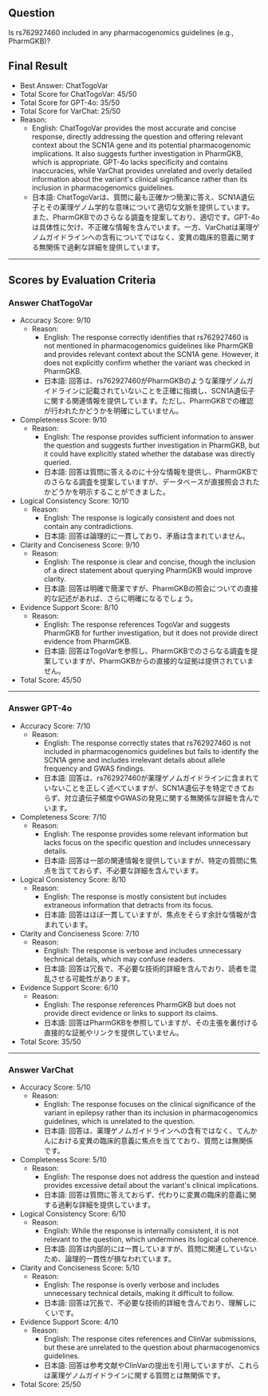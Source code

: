 ## Question

Is rs762927460 included in any pharmacogenomics guidelines (e.g., PharmGKB)?

## Final Result

- Best Answer: ChatTogoVar
- Total Score for ChatTogoVar: 45/50
- Total Score for GPT-4o: 35/50
- Total Score for VarChat: 25/50
- Reason:
  - English: ChatTogoVar provides the most accurate and concise response, directly addressing the question and offering relevant context about the SCN1A gene and its potential pharmacogenomic implications. It also suggests further investigation in PharmGKB, which is appropriate. GPT-4o lacks specificity and contains inaccuracies, while VarChat provides unrelated and overly detailed information about the variant's clinical significance rather than its inclusion in pharmacogenomics guidelines.
  - 日本語: ChatTogoVarは、質問に最も正確かつ簡潔に答え、SCN1A遺伝子とその薬理ゲノム学的な意味について適切な文脈を提供しています。また、PharmGKBでのさらなる調査を提案しており、適切です。GPT-4oは具体性に欠け、不正確な情報を含んでいます。一方、VarChatは薬理ゲノムガイドラインへの含有についてではなく、変異の臨床的意義に関する無関係で過剰な詳細を提供しています。

---

## Scores by Evaluation Criteria

### Answer ChatTogoVar
- Accuracy Score: 9/10
  - Reason: 
    - English: The response correctly identifies that rs762927460 is not mentioned in pharmacogenomics guidelines like PharmGKB and provides relevant context about the SCN1A gene. However, it does not explicitly confirm whether the variant was checked in PharmGKB.
    - 日本語: 回答は、rs762927460がPharmGKBのような薬理ゲノムガイドラインに記載されていないことを正確に指摘し、SCN1A遺伝子に関する関連情報を提供しています。ただし、PharmGKBでの確認が行われたかどうかを明確にしていません。
- Completeness Score: 9/10
  - Reason: 
    - English: The response provides sufficient information to answer the question and suggests further investigation in PharmGKB, but it could have explicitly stated whether the database was directly queried.
    - 日本語: 回答は質問に答えるのに十分な情報を提供し、PharmGKBでのさらなる調査を提案していますが、データベースが直接照会されたかどうかを明示することができました。
- Logical Consistency Score: 10/10
  - Reason: 
    - English: The response is logically consistent and does not contain any contradictions.
    - 日本語: 回答は論理的に一貫しており、矛盾は含まれていません。
- Clarity and Conciseness Score: 9/10
  - Reason: 
    - English: The response is clear and concise, though the inclusion of a direct statement about querying PharmGKB would improve clarity.
    - 日本語: 回答は明確で簡潔ですが、PharmGKBの照会についての直接的な記述があれば、さらに明確になるでしょう。
- Evidence Support Score: 8/10
  - Reason: 
    - English: The response references TogoVar and suggests PharmGKB for further investigation, but it does not provide direct evidence from PharmGKB.
    - 日本語: 回答はTogoVarを参照し、PharmGKBでのさらなる調査を提案していますが、PharmGKBからの直接的な証拠は提供されていません。
- Total Score: 45/50

---

### Answer GPT-4o
- Accuracy Score: 7/10
  - Reason: 
    - English: The response correctly states that rs762927460 is not included in pharmacogenomics guidelines but fails to identify the SCN1A gene and includes irrelevant details about allele frequency and GWAS findings.
    - 日本語: 回答は、rs762927460が薬理ゲノムガイドラインに含まれていないことを正しく述べていますが、SCN1A遺伝子を特定できておらず、対立遺伝子頻度やGWASの発見に関する無関係な詳細を含んでいます。
- Completeness Score: 7/10
  - Reason: 
    - English: The response provides some relevant information but lacks focus on the specific question and includes unnecessary details.
    - 日本語: 回答は一部の関連情報を提供していますが、特定の質問に焦点を当てておらず、不必要な詳細を含んでいます。
- Logical Consistency Score: 8/10
  - Reason: 
    - English: The response is mostly consistent but includes extraneous information that detracts from its focus.
    - 日本語: 回答はほぼ一貫していますが、焦点をそらす余計な情報が含まれています。
- Clarity and Conciseness Score: 7/10
  - Reason: 
    - English: The response is verbose and includes unnecessary technical details, which may confuse readers.
    - 日本語: 回答は冗長で、不必要な技術的詳細を含んでおり、読者を混乱させる可能性があります。
- Evidence Support Score: 6/10
  - Reason: 
    - English: The response references PharmGKB but does not provide direct evidence or links to support its claims.
    - 日本語: 回答はPharmGKBを参照していますが、その主張を裏付ける直接的な証拠やリンクを提供していません。
- Total Score: 35/50

---

### Answer VarChat
- Accuracy Score: 5/10
  - Reason: 
    - English: The response focuses on the clinical significance of the variant in epilepsy rather than its inclusion in pharmacogenomics guidelines, which is unrelated to the question.
    - 日本語: 回答は、薬理ゲノムガイドラインへの含有ではなく、てんかんにおける変異の臨床的意義に焦点を当てており、質問とは無関係です。
- Completeness Score: 5/10
  - Reason: 
    - English: The response does not address the question and instead provides excessive detail about the variant's clinical implications.
    - 日本語: 回答は質問に答えておらず、代わりに変異の臨床的意義に関する過剰な詳細を提供しています。
- Logical Consistency Score: 6/10
  - Reason: 
    - English: While the response is internally consistent, it is not relevant to the question, which undermines its logical coherence.
    - 日本語: 回答は内部的には一貫していますが、質問に関連していないため、論理的一貫性が損なわれています。
- Clarity and Conciseness Score: 5/10
  - Reason: 
    - English: The response is overly verbose and includes unnecessary technical details, making it difficult to follow.
    - 日本語: 回答は冗長で、不必要な技術的詳細を含んでおり、理解しにくいです。
- Evidence Support Score: 4/10
  - Reason: 
    - English: The response cites references and ClinVar submissions, but these are unrelated to the question about pharmacogenomics guidelines.
    - 日本語: 回答は参考文献やClinVarの提出を引用していますが、これらは薬理ゲノムガイドラインに関する質問とは無関係です。
- Total Score: 25/50